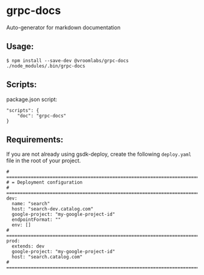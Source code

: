 # grpc-docs

Auto-generator for markdown documentation

## Usage:

    $ npm install --save-dev @vroomlabs/grpc-docs
    ./node_modules/.bin/grpc-docs

## Scripts:

package.json script:

    "scripts": {
        "doc": "grpc-docs"
    }

## Requirements:

If you are not already using gsdk-deploy, create the following `deploy.yaml` file in the root of your project.

    # =============================================================================
    # = Deployment configuration
    # =============================================================================
    dev:
      name: "search"
      host: "search-dev.catalog.com"
      google-project: "my-google-project-id"
      endpointFormat: ""
      env: []
    # =============================================================================
    prod:
      extends: dev
      google-project: "my-google-project-id"
      host: "search.catalog.com"
    # =============================================================================
